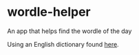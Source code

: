 # wordle-helper
An app that helps find the wordle of the day

Using an English dictionary found [here](https://github.com/dwyl/english-words).